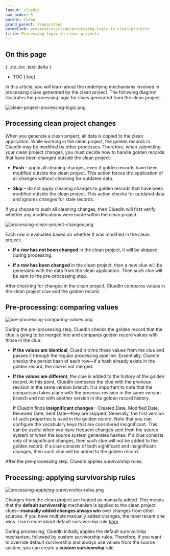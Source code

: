 ```yaml
---
layout: cluedin
nav_order: 5
parent: Clean
grand_parent: Preparation
permalink: preparation/clean/processing-logic-in-clean-projects
title: Processing logic in clean projects
---
```

## On this page
{: .no_toc .text-delta }
- TOC
{:toc}

In this article, you will learn about the underlying mechanisms involved in processing clues generated by the clean project. The following diagram illustrates the processing logic for clues generated from the clean project.

![clean-project-processing-logic.png](../../assets/images/preparation/clean/clean-project-processing-logic.png)

## Processing clean project changes

When you generate a clean project, all data is copied to the clean application. While working in the clean project, the golden records in CluedIn may be modified by other processes. Therefore, when submitting your clean project changes, you must decide how to handle golden records that have been changed outside the clean project:

- **Push** – apply all cleaning changes, even if golden records have been modified outside the clean project. This action forces the application of all changes without checking for outdated data.

- **Skip** – do not apply cleaning changes to golden records that have been modified outside the clean project. This action checks for outdated data and ignores changes for stale records.

If you choose to push all cleaning changes, then CluedIn will first verify whether any modifications were made within the clean project.

![processing-clean-project-changes.png](../../assets/images/preparation/clean/processing-clean-project-changes.png)

Each row is evaluated based on whether it was modified in the clean project:

- **If a row has not been changed** in the clean project, it will be skipped during processing.

- **If a row has been changed** in the clean project, then a new clue will be generated with the data from the clean application. Then such clue will be sent to the pre-processing step.

After checking for changes in the clean project, CluedIn compares values in the clean project clue and the golden record.

## Pre-processing: comparing values

![pre-processing-comparing-values.png](../../assets/images/preparation/clean/pre-processing-comparing-values.png)

During the pre-processing step, CluedIn checks the golden record that the clue is going to be merged into and compares golden record values with those in the clue:

- **If the values are identical**, CluedIn trims these values from the clue and passes it through the regular processing pipeline. Essentially, CluedIn checks the persist hash of each row—if a hash already exists in the golden record, the clue is not merged.

- **If the values are different**, the clue is added to the history of the golden record. At this point, CluedIn compares the clue with the previous revision in the same version branch. It is important to note that the comparison takes place with the previous revision in the same version branch and not with another version in the golden record history.

    If CluedIn finds **insignificant changes**—Created Date, Modified Date, Received Date, Sent Date—they are skipped. Generally, the first version of such properties is used in the golden record. Note that you can configure the vocabulary keys that are considered insignificant. This can be useful when you have frequent changes sent from the source system or when the source system generates hashes. If a clue consists only of insignificant changes, then such clue will not be added to the golden record. If a clue consists of both significant and insignificant changes, then such clue will be added to the golden record.

After the pre-processing step, CluedIn applies survivorship rules.

## Processing: applying survivorship rules

![processing-applying-survivorship-rules.png](../../assets/images/preparation/clean/processing-applying-survivorship-rules.png)

Changes from the clean project are treated as manually added. This means that the **default survivorship** mechanism is applied to the clean project clues—**manually added changes always win** over changes from other sources. If you have multiple manually added changes, the most recent one wins. Learn more about default survivorship rule [here](/key-terms-and-features/golden-records#multiple-sources).

During processing, CluedIn initially applies the default survivorship mechanism, followed by custom survivorship rules. Therefore, if you want to override default survivorship and always use values from the source system, you can create a **custom survivorship** rule.